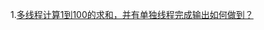 1.[多线程计算1到100的求和，并有单独线程完成输出如何做到？](https://github.com/knowledgeIsMoney/android-interveiw/blob/master/%E7%AE%97%E6%B3%95/%E5%A4%9A%E7%BA%BF%E7%A8%8B%E8%AE%A1%E7%AE%971%E5%88%B0100%E7%9A%84%E6%B1%82%E5%92%8C.md)
